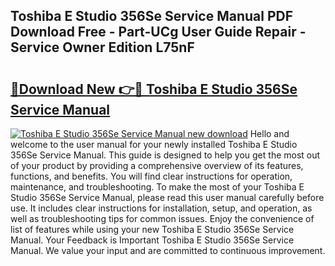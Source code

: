 ## Toshiba E Studio 356Se Service Manual PDF Download Free - Part-UCg User Guide Repair - Service Owner Edition L75nF

# <h2><a href="http://bc60184.oget.top/?id=Toshiba+E+Studio+356Se+Service+Manual">🔗Download New 👉🔴 Toshiba E Studio 356Se Service Manual</a></h2>

[![Toshiba E Studio 356Se Service Manual new download](https://i.imgur.com/5g1atiW.png)](http://bc60184.oget.top/?id=Toshiba+E+Studio+356Se+Service+Manual)
Hello and welcome to the user manual for your newly installed Toshiba E Studio 356Se Service Manual. This guide is designed to help you get the most out of your product by providing a comprehensive overview of its features, functions, and benefits. You will find clear instructions for operation, maintenance, and troubleshooting. To make the most of your Toshiba E Studio 356Se Service Manual, please read this user manual carefully before use. It includes clear instructions for installation, setup, and operation, as well as troubleshooting tips for common issues. Enjoy the convenience of list of features while using your new Toshiba E Studio 356Se Service Manual. Your Feedback is Important Toshiba E Studio 356Se Service Manual. We value your input and are committed to continuous improvement.

